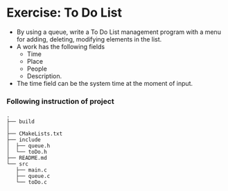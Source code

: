 # Exercise: To Do List

- By using a queue, write a To Do List
management program with a menu for
adding, deleting, modifying elements in
the list.
- A work has the following fields
    - Time
    - Place
    - People
    - Description.
- The time field can be the system time at
the moment of input.

### Following instruction of project

```
.
├── build
│
├── CMakeLists.txt
├── include
│  ├── queue.h
│  └── toDo.h
├── README.md
└── src
   ├── main.c
   ├── queue.c
   └── toDo.c

```